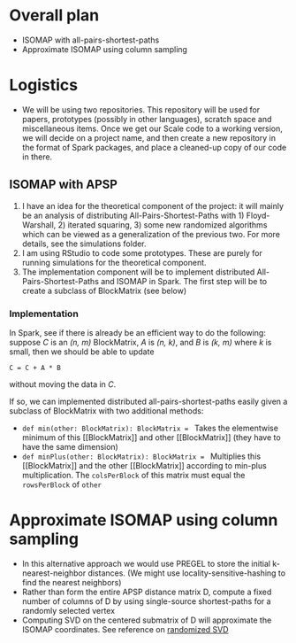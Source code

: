 # Overall plan

* ISOMAP with all-pairs-shortest-paths
* Approximate ISOMAP using column sampling

# Logistics

* We will be using two repositories.  This repository will be used for papers, prototypes (possibly in other languages), scratch space and miscellaneous items.  Once we get our Scale code to a working version, we will decide on a project name, and then create a new repository in the format of Spark packages, and place a cleaned-up copy of our code in there.


## ISOMAP with APSP

1. I have an idea for the theoretical component of the project: it will mainly be an analysis of distributing All-Pairs-Shortest-Paths with 1) Floyd-Warshall, 2) iterated squaring, 3) some new randomized algorithms which can be viewed as a generalization of the previous two.  For more details, see the simulations folder.
2. I am using RStudio to code some prototypes.  These are purely for running simulations for the theoretical component.
3. The implementation component will be to implement distributed All-Pairs-Shortest-Paths and ISOMAP in Spark.  The first step will be to create a subclass of BlockMatrix (see below)


### Implementation

In Spark, see if there is already be an efficient way to do the following: suppose *C* is an *(n, m)* BlockMatrix, *A* is *(n, k)*, and *B* is *(k, m)* where *k* is small, then we should be able to update
```
C = C + A * B
```
without moving the data in *C*.

If so, we can implemented distributed all-pairs-shortest-paths easily given a subclass of BlockMatrix with two additional methods:

* ```def min(other: BlockMatrix): BlockMatrix = ``` Takes the elementwise minimum of this [[BlockMatrix]] and other [[BlockMatrix]] (they have to have the same dimension)
* ```def minPlus(other: BlockMatrix): BlockMatrix = ``` Multiplies this [[BlockMatrix]] and the other [[BlockMatrix]] according to min-plus multiplication.  The `colsPerBlock` of this matrix must equal the `rowsPerBlock` of `other`

# Approximate ISOMAP using column sampling

* In this alternative approach we would use PREGEL to store the initial k-nearest-neighbor distances.  (We might use locality-sensitive-hashing to find the nearest neighbors)
* Rather than form the entire APSP distance matrix D, compute a fixed number of columns of D by using single-source shortest-paths for a randomly selected vertex
* Computing SVD on the centered submatrix of D will approximate the ISOMAP coordinates.  See reference on [randomized SVD](http://simons.berkeley.edu/sites/default/files/docs/627/drineasslides.pdf)
